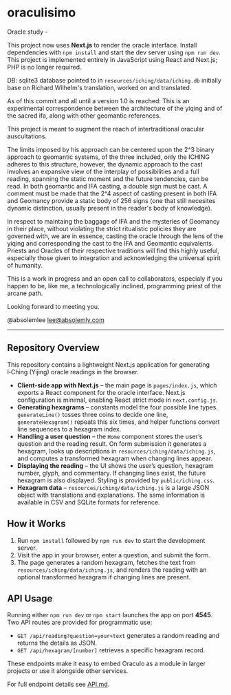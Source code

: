 # oraculisimo
Oracle study -

This project now uses **Next.js** to render the oracle interface. Install dependencies with `npm install` and start the dev server using `npm run dev`.
This project is implemented entirely in JavaScript using React and Next.js; PHP is no longer required.

DB: sqlite3 database pointed to in `resources/iching/data/iching.db` initially base on Richard Wilhelm's translation, worked on and translated.

As of this commit and all until a version 1.0 is reached: This is an experimental correspondence between the architecture of the yiqing and of the sacred ifa, along with other geomantic references.

This project is meant to augment the reach of intertraditional oracular auscultations.

The limits imposed by his approach can be centered upon the 2^3 binary approach to geomantic systems, of the three included, only the ICHING adheres to this structure, however, the dynamic approach to the cast involves an expansive view of the interplay of possibilities and a full reading, spanning the static moment and the future tendencies, can be read. In both geomantic and IFA casting, a double sign must be cast. A comment must be made that the 2^4 aspect of casting present in both IFA and Geomancy provide a static body of 256 signs (one that still necesites dynamic distinction, usually present in the reader's body of knowledge).

In respect to maintaing the baggage of IFA and the mysteries of Geomancy in their place, without violating the strict ritualistic policies they are governed with, we are in essence, casting the oracle through the lens of the yiqing and corresponding the cast to the IFA and Geomantic equivalents. Priests and Oracles of their respective traditions will find this highly useful, especially those given to integration and acknowledging the universal spirit of humanity.

This is a work in progress and an open call to collaborators, especialy if you happen to be, like me, a technologically inclined, programming priest of the arcane path.

Looking forward to meeting you.

@absolemlee
lee@absolemly.com

---

## Repository Overview

This repository contains a lightweight Next.js application for generating I‑Ching (Yijing) oracle readings in the browser.

- **Client-side app with Next.js** – the main page is `pages/index.js`, which exports a React component for the oracle interface. Next.js configuration is minimal, enabling React strict mode in `next.config.js`.
- **Generating hexagrams** – constants model the four possible line types. `generateLine()` tosses three coins to decide one line, `generateHexagram()` repeats this six times, and helper functions convert line sequences to a hexagram index.
- **Handling a user question** – the `Home` component stores the user’s question and the reading result. On form submission it generates a hexagram, looks up descriptions in `resources/iching/data/iching.js`, and computes a transformed hexagram when changing lines appear.
- **Displaying the reading** – the UI shows the user’s question, hexagram number, glyph, and commentary. If changing lines exist, the future hexagram is also displayed. Styling is provided by `public/iching.css`.
- **Hexagram data** – `resources/iching/data/iching.js` is a large JSON object with translations and explanations. The same information is available in CSV and SQLite formats for reference.

## How it Works

1. Run `npm install` followed by `npm run dev` to start the development server.
2. Visit the app in your browser, enter a question, and submit the form.
3. The page generates a random hexagram, fetches the text from `resources/iching/data/iching.js`, and renders the reading with an optional transformed hexagram if changing lines are present.

## API Usage

Running either `npm run dev` or `npm start` launches the app on port **4545**. Two API routes are provided for programmatic use:

- `GET /api/reading?question=your+text` generates a random reading and returns the details as JSON.
- `GET /api/hexagram/[number]` retrieves a specific hexagram record.

These endpoints make it easy to embed Oraculo as a module in larger projects or use it alongside other services.

For full endpoint details see [API.md](API.md).

